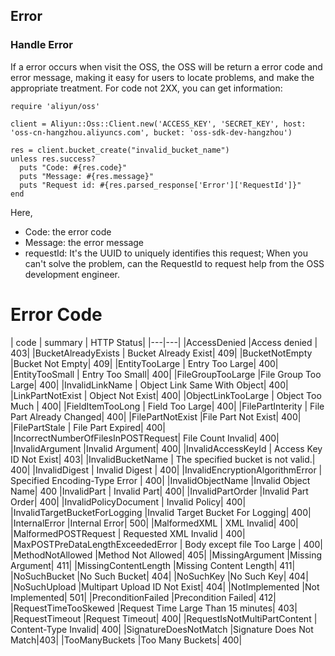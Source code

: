 ## Error

### Handle Error

If a error occurs when visit the OSS, the OSS will be return a error code and error message, making it easy for users to locate problems, and make the appropriate treatment. For code not 2XX, you can get information:

    require 'aliyun/oss'
    
    client = Aliyun::Oss::Client.new('ACCESS_KEY', 'SECRET_KEY', host: 'oss-cn-hangzhou.aliyuncs.com', bucket: 'oss-sdk-dev-hangzhou')
    
    res = client.bucket_create("invalid_bucket_name")
    unless res.success?
      puts "Code: #{res.code}"
      puts "Message: #{res.message}"
      puts "Request id: #{res.parsed_response['Error']['RequestId']}"
    end
    
Here, 

+ Code: the error code
+ Message: the error message
+ requestId: It's the UUID to uniquely identifies this request; When you can't solve the problem, can the RequestId to request help from the OSS development engineer.   
    

# Error Code

| code  |  summary |  HTTP Status|
|---|---|
|AccessDenied	|Access denied | 403|
|BucketAlreadyExists	| Bucket Already Exist|	409|
|BucketNotEmpty	|Bucket Not Empty|	409|
|EntityTooLarge	| Entry Too Large|	400|
|EntityTooSmall	| Entry Too Small|	400|
|FileGroupTooLarge	|File Group Too Large|	400|
|InvalidLinkName	| Object Link Same With Object| 400|
|LinkPartNotExist	| Object Not Exist| 400|
|ObjectLinkTooLarge	| Object Too Much | 400|
|FieldItemTooLong	| Field Too Large| 400|
|FilePartInterity	| File Part Already Changed| 400|
|FilePartNotExist	|File Part Not Exist|	400|
|FilePartStale	| File Part Expired|	400|
|IncorrectNumberOfFilesInPOSTRequest|	File Count Invalid| 400|
|InvalidArgument	|Invalid Argument|	400|
|InvalidAccessKeyId | Access Key ID Not Exist| 403|
|InvalidBucketName	| The specified bucket is not valid.| 400|
|InvalidDigest	| Invalid Digest | 400|
|InvalidEncryptionAlgorithmError	| Specified Encoding-Type Error | 400|
|InvalidObjectName	|Invalid Object Name| 400
|InvalidPart	| Invalid Part| 400|
|InvalidPartOrder	|Invalid Part Order| 400|
|InvalidPolicyDocument	| Invalid Policy| 400|
|InvalidTargetBucketForLogging	|Invalid Target Bucket For Logging| 400|
|InternalError	|Internal Error| 500|
|MalformedXML	|	XML Invalid| 400|
|MalformedPOSTRequest | Requested XML Invalid | 400|
|MaxPOSTPreDataLengthExceededError	| Body except file Too Large | 400|
|MethodNotAllowed	|Method Not Allowed| 405|
|MissingArgument	|Missing Argument| 411|
|MissingContentLength	|Missing Content Length| 411|
|NoSuchBucket	|No Such Bucket| 404|
|NoSuchKey	|No Such Key| 404|
|NoSuchUpload	|Multipart Upload ID Not Exist| 404|
|NotImplemented	|Not Implemented| 501|
|PreconditionFailed	|Precondition Failed| 412|
|RequestTimeTooSkewed	|Request Time Large Than 15 minutes| 403|
|RequestTimeout	|Request Timeout| 400|
|RequestIsNotMultiPartContent | Content-Type Invalid| 400|
|SignatureDoesNotMatch	|Signature Does Not Match|403|
|TooManyBuckets	|Too Many Buckets| 400|

